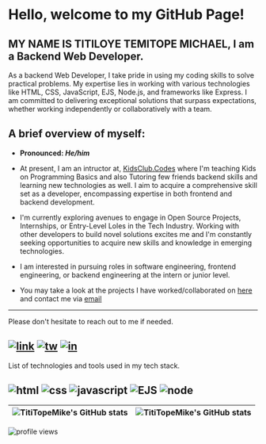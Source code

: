 # Hello, welcome to my GitHub Page!

## MY NAME IS TITILOYE TEMITOPE MICHAEL, I am a Backend Web Developer.

As a backend Web Developer, I take pride in using my coding skills to solve practical problems. My expertise lies in working with various technologies like HTML, CSS, JavaScript, EJS, Node.js, and frameworks like Express. I am committed to delivering exceptional solutions that surpass expectations, whether working independently or collaboratively with a team.

## A brief overview of myself:

+  **Pronounced: _He/him_**

+ At present, I am an intructor at, [KidsClub.Codes](https://kidsclub.codes/) where I'm teaching Kids on Programming Basics and also Tutoring few friends backend skills and learning new technologies as well. I aim to acquire a comprehensive skill set as a developer, encompassing expertise in both frontend and backend development.

+ I'm currently exploring avenues to engage in Open Source Projects, Internships, or Entry-Level Loles in the Tech Industry. Working with other developers to build novel solutions excites me and I'm constantly seeking opportunities to acquire new skills and knowledge in emerging technologies.

+ I am interested in pursuing roles in software engineering, frontend engineering, or backend engineering at the intern or junior level.

+ You may take a look at the projects I have worked/collaborated on [here](https://github.com/LyonMike01?tab=repositories) and contact me via <a href="titimichael01@gmail.com">email</a>

---
Please don't hesitate to reach out to me if needed.

<a href="#">![link](https://user-images.githubusercontent.com/70530526/194545073-72e9972d-66a9-4b10-b217-ddca946946b3.png)</a>
<a href="https://twitter.com/Lyonmike01">![tw](https://user-images.githubusercontent.com/70530526/194545182-2a7e8263-28a5-4258-8a71-7612f5f3d1bf.png)</a>
<a href="https://www.linkedin.com/mwlite/in/titiloye-temitope-michael-8483b21b8">![in](https://user-images.githubusercontent.com/70530526/194545129-cbf39e7d-4585-4496-8ecb-af2110e9a6a5.png)</a>
---

List of technologies and tools used in my tech stack.

![html](https://user-images.githubusercontent.com/70530526/225276225-b0feb6a6-dd6e-42a3-a37e-797873013785.png)
![css](https://user-images.githubusercontent.com/70530526/225276324-49afacde-ffe4-49b3-b819-624bf980b061.png)
![javascript](https://user-images.githubusercontent.com/70530526/225276399-9d4a42a4-f124-4d44-a592-8204271e0e50.png)
![EJS](https://cdn.icon-icons.com/icons2/2107/PNG/512/file_type_ejs_icon_130626.png)
![node](https://user-images.githubusercontent.com/70530526/225276462-3701896e-607b-4c5d-a968-cd4727e24c3e.png)
---

| <img align="center" src="https://github-readme-stats.vercel.app/api?username=lyonmike01&theme=tokyonight&show_icons=true&hide_border=true" alt="TitiTopeMike's GitHub stats" /> | <img align="center" src="https://github-readme-stats.vercel.app/api/top-langs/?username=lyonmike01&theme=dark&layout=compact&langs_count=8&hide=php&hide_border=true" alt="TitiTopeMike's GitHub stats" /> |
| ------------- | ------------- |

<img src="https://gpvc.arturio.dev/lyonmike01" alt="profile views">